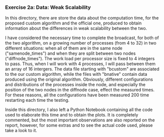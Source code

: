 ### Exercise 2a: Data: Weak Scalability

In this directory, there are store the data about the computation time, for the proposed custom algorithm and the official one, produced to obtain information about the differences in weak scalability between the two.

I have considered the necessary time to complete the broadcast, for both of the two algorithm, on a growing number of processes (from 4 to 32) in two different situations: when all of them are in the same node ("samenode_times") and when they are split between two nodes ("diffnode_times"). The work load per processor size is fixed to 4 integers to pass. Thus, when I will work with 4 processes, I will pass between them an array of 16 intergers. The data file starting with "bcustom" are associated to the our custom algorithm, while the files with "bnative" contain data produced using the original algorithm. Obviously, different configurations and distributions of the processes inside the node, and especially the position of the two nodes in the diffnode case, effect the measured times. For these reasons, all the configurations have been measured 200 time restarting each time the testing.

Inside this directory, I also left a Python Notebook containing all the code used to elaborate this time and to obtain the plots. It is completely commented, but the most important observations are also reported on the report, however, for some extras and to see the actual code used, please take a look to it.
